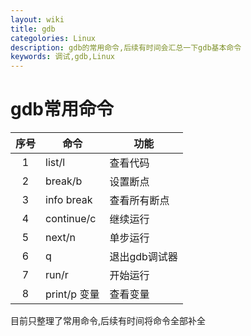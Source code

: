 ```yaml
---
layout: wiki
title: gdb
categolories: Linux
description: gdb的常用命令,后续有时间会汇总一下gdb基本命令
keywords: 调试,gdb,Linux
---
```


# gdb常用命令

| 序号 | 命令         | 功能          |
| :--: | ------------ | ------------- |
|  1   | list/l       | 查看代码      |
|  2   | break/b      | 设置断点      |
|  3   | info break   | 查看所有断点  |
|  4   | continue/c   | 继续运行      |
|  5   | next/n       | 单步运行      |
|  6   | q            | 退出gdb调试器 |
|  7   | run/r        | 开始运行      |
|  8   | print/p 变量 | 查看变量      |

目前只整理了常用命令,后续有时间将命令全部补全





